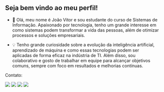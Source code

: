 ## Seja bem vindo ao meu perfil!

- 👋 Olá, meu nome é João Vitor e sou estudante do curso de Sistemas de Informação. Apaixonado por tecnologia, tenho um grande interesse em como sistemas podem transformar a vida das pessoas, além de otimizar processos e soluções empresariais. 

- 💡 Tenho grande curiosidade sobre a evolução da inteligência artificial, aprendizado de máquina e como essas tecnologias podem ser aplicadas de forma eficaz na indústria de TI. Além disso, sou colaborativo e gosto de trabalhar em equipe para alcançar objetivos comuns, sempre com foco em resultados e melhorias contínuas.


Contato:

   <a href="https://https://www.youtube.com/channel/UC_yicGGSQ418wwLHrGf665g" target="_blank"><img src="https://img.shields.io/badge/YouTube-FF0000?style=for-the-badge&logo=youtube&logoColor=white" target="_blank"></a>
  <a href="https://instagram.com/_jotavex_" target="_blank"><img src="https://img.shields.io/badge/-Instagram-%23E4405F?style=for-the-badge&logo=instagram&logoColor=white" target="_blank"></a>
  <a href = "mailto:jotavexyt15@gmail.com"><img src="https://img.shields.io/badge/-Gmail-%23333?style=for-the-badge&logo=gmail&logoColor=white" target="_blank"></a>
  <a href="https://www.linkedin.com/in/joãovsouza" target="_blank"><img src="https://img.shields.io/badge/-LinkedIn-%230077B5?style=for-the-badge&logo=linkedin&logoColor=white" target="_blank"></a> 


